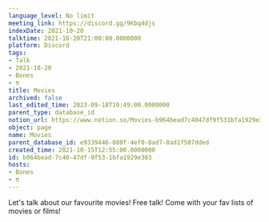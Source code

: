 ```yaml
---
language_level: No limit
meeting_link: https://discord.gg/9Kbq4djs
indexDate: 2021-10-20
talktime: 2021-10-20T21:00:00.0000000
platform: Discord
tags:
- Talk
- 2021-10-20
- Bones
- π
title: Movies
archived: false
last_edited_time: 2023-09-18T10:49:00.0000000
parent_type: database_id
notion_url: https://www.notion.so/Movies-b964bead7c4047df9f531bfa1929e303
object: page
name: Movies
parent_database_id: e9339446-880f-4ef0-8ad7-8ad1f507dded
created_time: 2021-10-15T12:55:00.0000000
id: b964bead-7c40-47df-9f53-1bfa1929e303
hosts:
- Bones
- π
---
```


Let's talk about our favourite movies!
Free talk! Come with your fav lists of movies or films!


